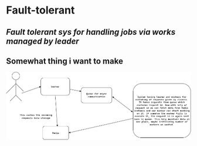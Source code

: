 # Fault-tolerant


## _Fault tolerant sys for handling jobs via works managed by leader_

## Somewhat thing i want to make

![Diagram](assets/fault-tolerant.drawio.png)

